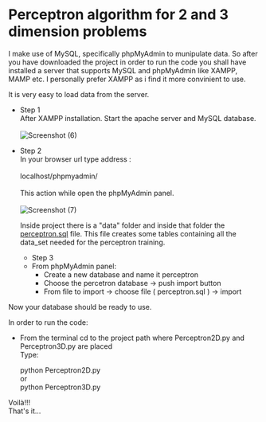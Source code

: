# Perceptron algorithm for 2 and 3 dimension problems
 I make use of MySQL, specifically phpMyAdmin to munipulate data. So after you have downloaded the project in order to run the code you shall have installed a server that supports MySQL and phpMyAdmin like XAMPP, MAMP etc. I personally prefer XAMPP as i find it more convinient to use.

 It is very easy to load data from the server.<br> 
 - Step 1 <br/>
 After XAMPP installation. Start the apache server and MySQL database. <br/> <br/>
 ![Screenshot (6)](https://user-images.githubusercontent.com/109686747/184480651-c7da150f-5cab-40de-b3bc-d40f29f689da.png)
- Step 2 <br/>
  In your browser url type address : <br/> <br/>
  localhost/phpmyadmin/ <br/> <br/>
  This action while open the phpMyAdmin panel. <br/> <br/>
  ![Screenshot (7)](https://user-images.githubusercontent.com/109686747/184489989-8f09840c-0198-4f15-95ac-1279c07f02c3.png)

   Inside project there is a "data" folder and inside that folder the <u>perceptron.sql</u> file. This file creates some tables containing all the data_set needed for the perceptron training.
   - Step 3
   - From phpMyAdmin panel:
      - Create a new database and name it perceptron
      - Choose the percetron database -> push import button
      - From file to import -> choose file ( perceptron.sql ) -> import
 
 Now your database should be ready to use.
 
 In order to run the code: 
   - From the terminal cd to the project path where Perceptron2D.py and Perceptron3D.py are placed  
   Type:
   
     python Perceptron2D.py <br/>
   or <br/>
     python Perceptron3D.py
   
   Voilà!!!  
   That's it...


 
  
